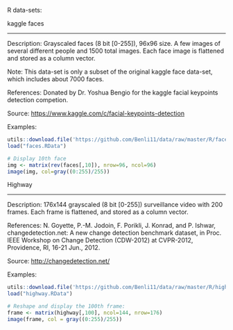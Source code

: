 R data-sets:

kaggle faces
*************
Description: Grayscaled faces (8 bit [0-255]), 96x96 size. A few images of several different people
 and 1500 total images. Each face image is flattened and stored as a column vector.

Note: This data-set is only a subset of the original kaggle face data-set,
  which includes about 7000 faces.

References: Donated by Dr. Yoshua Bengio for the kaggle facial keypoints detection competion.

Source: https://www.kaggle.com/c/facial-keypoints-detection

Examples:
```R
utils::download.file('https://github.com/Benli11/data/raw/master/R/faces.RData', 'faces.RData')
load("faces.RData")

# Display 10th face
img <- matrix(rev(faces[,10]), nrow=96, ncol=96)
image(img, col=gray((0:255)/255))
```


Highway
***********

Description: 176x144 grayscaled (8 bit [0-255]) surveillance video with 200 frames.
 Each frame is flattened, and stored as a column vector.

References: N. Goyette, P.-M. Jodoin, F. Porikli, J. Konrad, and P. Ishwar,
             changedetection.net: A new change detection benchmark dataset,
             in Proc. IEEE Workshop on Change Detection (CDW-2012) at CVPR-2012,
             Providence, RI, 16-21 Jun., 2012.
 
Source: http://changedetection.net/

Examples:
```R
utils::download.file('https://github.com/Benli11/data/raw/master/R/highway.RData', 'highway.RData')
load("highway.RData")

# Reshape and display the 100th frame:
frame <- matrix(highway[,100], ncol=144, nrow=176)
image(frame, col = gray((0:255)/255))
```

